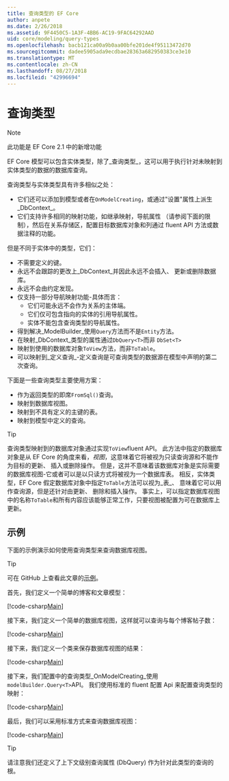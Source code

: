 ```yaml
---
title: 查询类型的 EF Core
author: anpete
ms.date: 2/26/2018
ms.assetid: 9F4450C5-1A3F-4BB6-AC19-9FAC64292AAD
uid: core/modeling/query-types
ms.openlocfilehash: bacb121ca00a9b0aa00bfe201de4f95113472d70
ms.sourcegitcommit: dadee5905ada9ecdbae28363a682950383ce3e10
ms.translationtype: MT
ms.contentlocale: zh-CN
ms.lasthandoff: 08/27/2018
ms.locfileid: "42996694"
---
```

# <a name="query-types"></a>查询类型
> [!NOTE]
> 此功能是 EF Core 2.1 中的新增功能

EF Core 模型可以包含实体类型，除了_查询类型_，这可以用于执行针对未映射到实体类型的数据的数据库查询。

查询类型与实体类型具有许多相似之处：

- 它们还可以添加到模型或者在`OnModelCreating`，或通过"设置"属性上派生_DbContext_。
- 它们支持许多相同的映射功能，如继承映射，导航属性 （请参阅下面的限制），然后在关系存储区，配置目标数据库对象和列通过 fluent API 方法或数据注释的功能。

但是不同于实体中的类型，它们：

- 不需要定义的键。
- 永远不会跟踪的更改上_DbContext_并因此永远不会插入、 更新或删除数据库。
- 永远不会由约定发现。
- 仅支持一部分导航映射功能-具体而言：
  - 它们可能永远不会作为关系的主体端。
  - 它们仅可包含指向的实体的引用导航属性。
  - 实体不能包含查询类型的导航属性。
- 得到解决_ModelBuilder_使用`Query`方法而不是`Entity`方法。
- 在映射_DbContext_类型的属性通过`DbQuery<T>`而非 `DbSet<T>`
- 映射到使用的数据库对象`ToView`方法，而非`ToTable`。
- 可以映射到_定义查询_-定义查询是可查询类型的数据源在模型中声明的第二次查询。

下面是一些查询类型主要使用方案：

- 作为返回类型的即席`FromSql()`查询。
- 映射到数据库视图。
- 映射到不具有定义的主键的表。
- 映射到模型中定义的查询。

> [!TIP]
> 查询类型映射到的数据库对象通过实现`ToView`fluent API。 此方法中指定的数据库对象是从 EF Core 的角度来看，_视图_，这意味着它将被视为只读查询源和不能作为目标的更新、 插入或删除操作。 但是，这并不意味着该数据库对象是实际需要的数据库视图-它或者可以是以只读方式将被视为一个数据库表。 相反，实体类型，EF Core 假定数据库对象中指定`ToTable`方法可以视为_表_、 意味着它可以用作查询源，但是还针对由更新、 删除和插入操作。 事实上，可以指定数据库视图中的名称`ToTable`和所有内容应该能够正常工作，只要视图被配置为可在数据库上更新。

## <a name="example"></a>示例

下面的示例演示如何使用查询类型来查询数据库视图。

> [!TIP]
> 可在 GitHub 上查看此文章的[示例](https://github.com/aspnet/EntityFrameworkCore/tree/master/samples/QueryTypes)。

首先，我们定义一个简单的博客和文章模型：

[!code-csharp[Main](../../../efcore-repo/samples/QueryTypes/Program.cs#Entities)]

接下来，我们定义一个简单的数据库视图，这样就可以查询与每个博客帖子数：

[!code-csharp[Main](../../../efcore-repo/samples/QueryTypes/Program.cs#View)]

接下来，我们定义一个类来保存数据库视图的结果：

[!code-csharp[Main](../../../efcore-repo/samples/QueryTypes/Program.cs#QueryType)]

接下来，我们配置中的查询类型_OnModelCreating_使用`modelBuilder.Query<T>`API。
我们使用标准的 fluent 配置 Api 来配置查询类型的映射：

[!code-csharp[Main](../../../efcore-repo/samples/QueryTypes/Program.cs#Configuration)]

最后，我们可以采用标准方式来查询数据库视图：

[!code-csharp[Main](../../../efcore-repo/samples/QueryTypes/Program.cs#Query)]

> [!TIP]
> 请注意我们还定义了上下文级别查询属性 (DbQuery) 作为针对此类型的查询的根。
